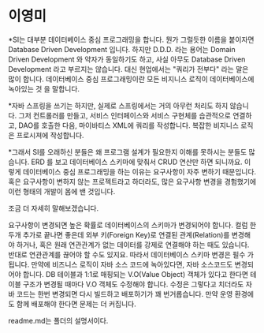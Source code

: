 # 이영미
*SI는 대부분 데이터베이스 중심 프로그래밍을 합니다.
뭔가 그럴듯한 이름을 붙이자면 Database Driven Development 입니다.
하지만 D.D.D. 라는 용어는 Domain Driven Development 와 약자가 동일하기도 하고, 사실 아무도 Database Driven Development 라고 부르지는 않습니다.
대신 현업에서는 "쿼리가 전부다" 라는 말은 많이 합니다.
데이터베이스 중심 프로그래밍이란 모든 비지니스 로직이 데이터베이스에 녹아있는 것 을 말합니다.

*자바 스프링을 쓰기는 하지만, 실제로 스프링에서는 거의 아무런 처리도 하지 않습니다.
그저 컨트롤러를 만들고, 서비스 인터페이스와 서비스 구현체를 습관적으로 연결하고, DAO를 호출한 다음, 마이바티스 XML에 쿼리를 작성합니다.
복잡한 비지니스 로직은 프로시져에 작성합니다.

*그래서 SI를 오래하신 분들은 왜 프로그램 설계가 필요한지 이해를 못하시는 분들도 많습니다.
ERD 를 보고 데이터베이스 스키마에 맞춰서 CRUD 연산만 하면 되니까요.
이렇게 데이터베이스 중심 프로그래밍을 하는 이유는 요구사항이 자주 변하기 때문입니다.
혹은 요구사항이 변하지 않는 프로젝트라고 하더라도, 많은 요구사항 변경을 경험했기에 이런 형태의 개발이 몸에 밴 것입니다.

조금 더 자세히 말해보겠습니다.

요구사항이 변경되면 높은 확률로 데이터베이스의 스키마가 변경되어야 합니다. 컬럼 한두개 추가로 끝나면 좋은데 외부 키(Foreign Key)로 연결된 관계(Relation)를 변경해야 하거나, 혹은 원래 연관관계가 없는 데이터를 강제로 연결해야 하는 때도 있습니다. 반대로 연관관계를 끊어야 할 수도 있지요. 따라서 데이터베이스 스키마 변경은 필수 가 됩니다.
만약에 비즈니스 로직이 자바 소스 코드에 녹아있다면, 자바 소스코드도 변경되어야 합니다.
DB 테이블과 1:1로 매핑되는 V.O(Value Object) 객체가 있다고 한다면 테이블 구조가 변경될 때마다 V.O 객체도 수정해야 합니다.
수정은 그렇다고 치더라도 자바 코드는 한번 변경되면 다시 빌드하고 배포하기가 꽤 번거롭습니다.
만약 운영 환경에도 함께 배포해야 한다면 문제는 더 커집니다.

readme.md는 폴더의 설명서이다.